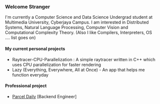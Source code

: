 ### Welcome Stranger
I'm currently a Computer Science and Data Science Undergrad student at Multimedia University, Cyberjaya Campus. I am interested in Distributed Systems, Natural Language Processing, Computer Vision and Computational Complexity Theory. (Also I like Compilers, Interpreters, OS .... list goes on)

#### My current personal projects
* Raytracer-CPU-Parallelization : A simple raytracer written in C++ which uses CPU parallelization for faster rendering
* Lazy (Everything, Everywhere, All at Once) - An app that helps me function everyday

#### Professional project
* [Parcel Daily](https://parceldaily.com) [Backend Engineer]
